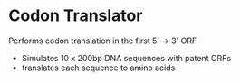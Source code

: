 # Codon Translator

Performs codon translation in the first 5' -> 3' ORF
- Simulates 10 x 200bp DNA sequences with patent ORFs
- translates each sequence to amino acids
